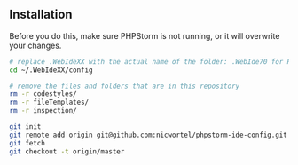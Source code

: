 Installation
------------

Before you do this, make sure PHPStorm is not running, or it will overwrite your changes.

```bash
# replace .WebIdeXX with the actual name of the folder: .WebIde70 for PHPStorm 7, .WebIde80 for PHPStorm 8.
cd ~/.WebIdeXX/config

# remove the files and folders that are in this repository
rm -r codestyles/
rm -r fileTemplates/
rm -r inspection/

git init
git remote add origin git@github.com:nicwortel/phpstorm-ide-config.git
git fetch
git checkout -t origin/master
```
